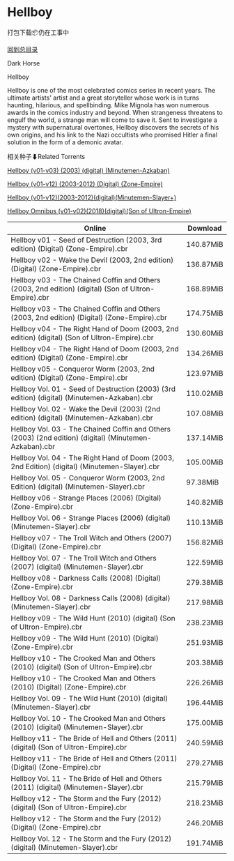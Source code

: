 # Hellboy

打包下载📦仍在工事中

[回到总目录](/Catalogs.md)

Dark Horse

Hellboy

Hellboy is one of the most celebrated comics series in recent years. The ultimate artists' artist and a great storyteller whose work is in turns haunting, hilarious, and spellbinding. Mike Mignola has won numerous awards in the comics industry and beyond. When strangeness threatens to engulf the world, a strange man will come to save it. Sent to investigate a mystery with supernatural overtones, Hellboy discovers the secrets of his own origins, and his link to the Nazi occultists who promised Hitler a final solution in the form of a demonic avatar.





相关种子⬇Related Torrents

[Hellboy (v01-v03) (2003) (digital) (Minutemen-Azkaban)](https://github.com/alicewish/markdown/blob/master/torrent/Hellboy--v01-v03---2003---digital---Minutemen-Azkaban.md)

[Hellboy (v01-v12) (2003-2012) (Digital) (Zone-Empire)](https://github.com/alicewish/markdown/blob/master/torrent/Hellboy--v01-v12---2003-2012---Digital---Zone-Empire.md)

[Hellboy (v01-v12)(2003-2012)(digital)(Minutemen-Slayer+)](https://github.com/alicewish/markdown/blob/master/torrent/Hellboy--v01-v12--2003-2012--digital--Minutemen-Slayer.md)

[Hellboy Omnibus (v01-v02)(2018)(digital)(Son of Ultron-Empire)](https://github.com/alicewish/markdown/blob/master/torrent/Hellboy-Omnibus--v01-v02--2018--digital--Son-of-Ultron-Empire.md)

Online | Download
--- | ---
Hellboy v01 - Seed of Destruction (2003, 3rd edition) (Digital) (Zone-Empire).cbr | 140.87MiB
Hellboy v02 - Wake the Devil (2003, 2nd edition) (Digital) (Zone-Empire).cbr | 136.87MiB
Hellboy v03 - The Chained Coffin and Others (2003, 2nd edition) (digital) (Son of Ultron-Empire).cbr | 168.89MiB
Hellboy v03 - The Chained Coffin and Others (2003, 2nd edition) (Digital) (Zone-Empire).cbr | 174.75MiB
Hellboy v04 - The Right Hand of Doom (2003, 2nd edition) (digital) (Son of Ultron-Empire).cbr | 130.60MiB
Hellboy v04 - The Right Hand of Doom (2003, 2nd edition) (Digital) (Zone-Empire).cbr | 134.26MiB
Hellboy v05 - Conqueror Worm (2003, 2nd edition) (Digital) (Zone-Empire).cbr | 123.97MiB
Hellboy Vol. 01 - Seed of Destruction (2003) (3rd edition) (digital) (Minutemen-Azkaban).cbr | 110.02MiB
Hellboy Vol. 02 - Wake the Devil (2003) (2nd edition) (digital) (Minutemen-Azkaban).cbr | 107.08MiB
Hellboy Vol. 03 - The Chained Coffin and Others (2003) (2nd edition) (digital) (Minutemen-Azkaban).cbr | 137.14MiB
Hellboy Vol. 04 - The Right Hand of Doom (2003, 2nd Edition) (digital) (Minutemen-Slayer).cbr | 105.00MiB
Hellboy Vol. 05 - Conqueror Worm (2003, 2nd Edition) (digital) (Minutemen-Slayer).cbr | 97.38MiB
Hellboy v06 - Strange Places (2006) (Digital) (Zone-Empire).cbr | 140.82MiB
Hellboy Vol. 06 - Strange Places (2006) (digital) (Minutemen-Slayer).cbr | 110.13MiB
Hellboy v07 - The Troll Witch and Others (2007) (Digital) (Zone-Empire).cbr | 156.82MiB
Hellboy Vol. 07 - The Troll Witch and Others (2007) (digital) (Minutemen-Slayer).cbr | 122.59MiB
Hellboy v08 - Darkness Calls (2008) (Digital) (Zone-Empire).cbr | 279.38MiB
Hellboy Vol. 08 - Darkness Calls (2008) (digital) (Minutemen-Slayer).cbr | 217.98MiB
Hellboy v09 - The Wild Hunt (2010) (digital) (Son of Ultron-Empire).cbr | 238.23MiB
Hellboy v09 - The Wild Hunt (2010) (Digital) (Zone-Empire).cbr | 251.93MiB
Hellboy v10 - The Crooked Man and Others (2010) (digital) (Son of Ultron-Empire).cbr | 203.38MiB
Hellboy v10 - The Crooked Man and Others (2010) (Digital) (Zone-Empire).cbr | 226.26MiB
Hellboy Vol. 09 - The Wild Hunt (2010) (digital) (Minutemen-Slayer).cbr | 196.44MiB
Hellboy Vol. 10 - The Crooked Man and Others (2010) (digital) (Minutemen-Slayer).cbr | 175.00MiB
Hellboy v11 - The Bride of Hell and Others (2011) (digital) (Son of Ultron-Empire).cbr | 240.59MiB
Hellboy v11 - The Bride of Hell and Others (2011) (Digital) (Zone-Empire).cbr | 279.27MiB
Hellboy Vol. 11 - The Bride of Hell and Others (2011) (digital) (Minutemen-Slayer).cbr | 215.79MiB
Hellboy v12 - The Storm and the Fury (2012) (digital) (Son of Ultron-Empire).cbr | 218.23MiB
Hellboy v12 - The Storm and the Fury (2012) (Digital) (Zone-Empire).cbr | 246.20MiB
Hellboy Vol. 12 - The Storm and the Fury (2012) (digital) (Minutemen-Slayer).cbr | 191.74MiB